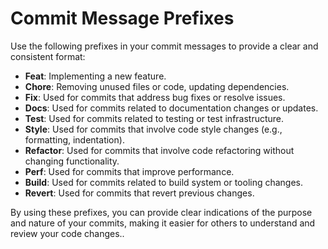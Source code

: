 # Commit Message Prefixes

Use the following prefixes in your commit messages to provide a clear and consistent format:

- **Feat**: Implementing a new feature.
- **Chore**: Removing unused files or code, updating dependencies.
- **Fix**: Used for commits that address bug fixes or resolve issues.
- **Docs**: Used for commits related to documentation changes or updates.
- **Test**: Used for commits related to testing or test infrastructure.
- **Style**: Used for commits that involve code style changes (e.g., formatting, indentation).
- **Refactor**: Used for commits that involve code refactoring without changing functionality.
- **Perf**: Used for commits that improve performance.
- **Build**: Used for commits related to build system or tooling changes.
- **Revert**: Used for commits that revert previous changes.

By using these prefixes, you can provide clear indications of the purpose and nature of your commits, making it easier for others to understand and review your code changes..
